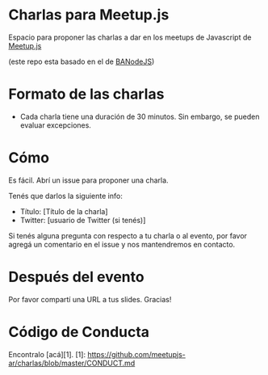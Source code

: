# Charlas para Meetup.js
Espacio para proponer las charlas a dar en los meetups de Javascript de [Meetup.js](http://www.meetup.com/Meetup-js/)

(este repo esta basado en el de [BANodeJS](https://github.com/banodejs/charlas))

# Formato de las charlas
- Cada charla tiene una duración de 30 minutos. Sin embargo, se pueden evaluar excepciones.

# Cómo
Es fácil. Abrí un issue para proponer una charla.

Tenés que darlos la siguiente info:
- Título: [Título de la charla]
- Twitter: [usuario de Twitter (si tenés)]

Si tenés alguna pregunta con respecto a tu charla o al evento, por favor agregá un comentario en el issue y nos mantendremos en contacto.

# Después del evento
Por favor compartí una URL a tus slides.
Gracias!

# Código de Conducta
Encontralo [acá][1].
[1]: https://github.com/meetupjs-ar/charlas/blob/master/CONDUCT.md
